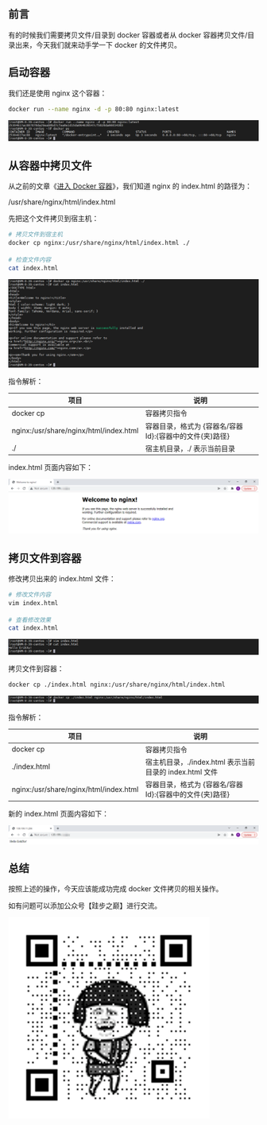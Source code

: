 ## 前言

有的时候我们需要拷贝文件/目录到 docker 容器或者从 docker 容器拷贝文件/目录出来，今天我们就来动手学一下 docker 的文件拷贝。

## 启动容器

我们还是使用 nginx 这个容器：

``` bash
docker run --name nginx -d -p 80:80 nginx:latest
```

![启动 Nginx](images/cp/1.png "启动 Nginx")

## 从容器中拷贝文件

从之前的文章《[进入 Docker 容器](exec.md)》，我们知道 nginx 的 index.html 的路径为：

/usr/share/nginx/html/index.html

先把这个文件拷贝到宿主机：

``` bash
# 拷贝文件到宿主机
docker cp nginx:/usr/share/nginx/html/index.html ./

# 检查文件内容
cat index.html
```

![从容器中拷贝文件](images/cp/2.png "从容器中拷贝文件")

指令解析：

| 项目 | 说明 |
| ------- | ------- |
| docker cp | 容器拷贝指令 |
| nginx:/usr/share/nginx/html/index.html | 容器目录，格式为 {容器名/容器 Id}:{容器中的文件(夹)路径} |
| ./ | 宿主机目录，./ 表示当前目录 |

index.html 页面内容如下：

![index.html](images/cp/3.png "index.html")

## 拷贝文件到容器

修改拷贝出来的 index.html 文件：

``` bash
# 修改文件内容
vim index.html

# 查看修改效果
cat index.html
```

![修改 index.html](images/cp/4.png "修改 index.html")

拷贝文件到容器：

``` bash
docker cp ./index.html nginx:/usr/share/nginx/html/index.html
```

![拷贝文件到容器](images/cp/5.png "拷贝文件到容器")

指令解析：

| 项目 | 说明 |
| ------- | ------- |
| docker cp | 容器拷贝指令 |
| ./index.html | 宿主机目录，./index.html 表示当前目录的 index.html 文件 |
| nginx:/usr/share/nginx/html/index.html | 容器目录，格式为 {容器名/容器 Id}:{容器中的文件(夹)路径} |

新的 index.html 页面内容如下：

![index.html](images/cp/6.png "index.html")

## 总结

按照上述的操作，今天应该能成功完成 docker 文件拷贝的相关操作。

如有问题可以添加公众号【跬步之巅】进行交流。

![跬步之巅](/images/qrcode.gif "跬步之巅")
